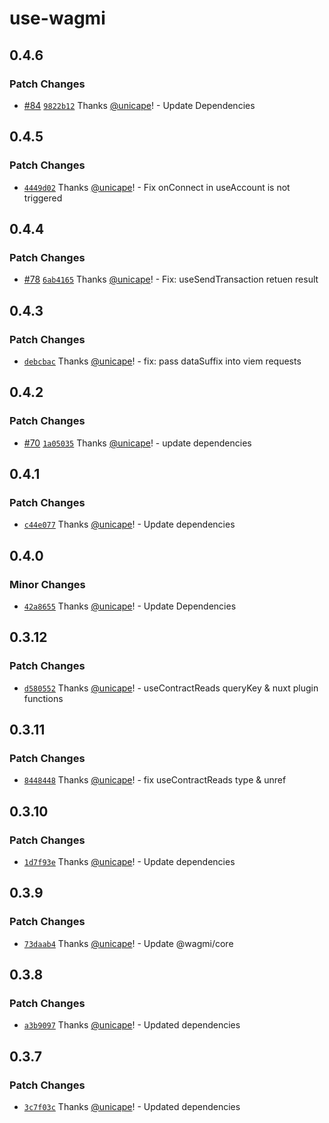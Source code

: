 # use-wagmi

## 0.4.6

### Patch Changes

- [#84](https://github.com/unicape/use-wagmi/pull/84) [`9822b12`](https://github.com/unicape/use-wagmi/commit/9822b1221a4f76aa1a099f8d89ce08a423100c2f) Thanks [@unicape](https://github.com/unicape)! - Update Dependencies

## 0.4.5

### Patch Changes

- [`4449d02`](https://github.com/unicape/use-wagmi/commit/4449d02b9dc037961a08dd5ec5b25141bfeceb6d) Thanks [@unicape](https://github.com/unicape)! - Fix onConnect in useAccount is not triggered

## 0.4.4

### Patch Changes

- [#78](https://github.com/unicape/use-wagmi/pull/78) [`6ab4165`](https://github.com/unicape/use-wagmi/commit/6ab4165c706e1c22c601504d9fb173ef4eec45ff) Thanks [@unicape](https://github.com/unicape)! - Fix: useSendTransaction retuen result

## 0.4.3

### Patch Changes

- [`debcbac`](https://github.com/unicape/use-wagmi/commit/debcbac0547f44507d8961db3cd82856c48085e1) Thanks [@unicape](https://github.com/unicape)! - fix: pass dataSuffix into viem requests

## 0.4.2

### Patch Changes

- [#70](https://github.com/unicape/use-wagmi/pull/70) [`1a05035`](https://github.com/unicape/use-wagmi/commit/1a05035ce0cdae59c10745985ac891a5a809ad66) Thanks [@unicape](https://github.com/unicape)! - update dependencies

## 0.4.1

### Patch Changes

- [`c44e077`](https://github.com/unicape/use-wagmi/commit/c44e077b6e578220c1dff2a153971e187f4616d6) Thanks [@unicape](https://github.com/unicape)! - Update dependencies

## 0.4.0

### Minor Changes

- [`42a8655`](https://github.com/unicape/use-wagmi/commit/42a86550c999f08d75b7aab9170f7e1d702991c7) Thanks [@unicape](https://github.com/unicape)! - Update Dependencies

## 0.3.12

### Patch Changes

- [`d580552`](https://github.com/unicape/use-wagmi/commit/d58055263feb6d500a375e3b580404d754e47d3a) Thanks [@unicape](https://github.com/unicape)! - useContractReads queryKey & nuxt plugin functions

## 0.3.11

### Patch Changes

- [`8448448`](https://github.com/unicape/use-wagmi/commit/8448448a2c5bec6dbb311aa35679a48033adc97b) Thanks [@unicape](https://github.com/unicape)! - fix useContractReads type & unref

## 0.3.10

### Patch Changes

- [`1d7f93e`](https://github.com/unicape/use-wagmi/commit/1d7f93eea6d0787d2fa943b3d5c6c79933340907) Thanks [@unicape](https://github.com/unicape)! - Update dependencies

## 0.3.9

### Patch Changes

- [`73daab4`](https://github.com/unicape/use-wagmi/commit/73daab4e5a18191d8fdf80d423ff4319bc8410ad) Thanks [@unicape](https://github.com/unicape)! - Update @wagmi/core

## 0.3.8

### Patch Changes

- [`a3b9097`](https://github.com/unicape/use-wagmi/commit/a3b9097e2db3906e327357dded450cfd7ddf9935) Thanks [@unicape](https://github.com/unicape)! - Updated dependencies

## 0.3.7

### Patch Changes

- [`3c7f03c`](https://github.com/unicape/use-wagmi/commit/3c7f03c58b55e6e03e741bf6e2bd172f9bcb26df) Thanks [@unicape](https://github.com/unicape)! - Updated dependencies
